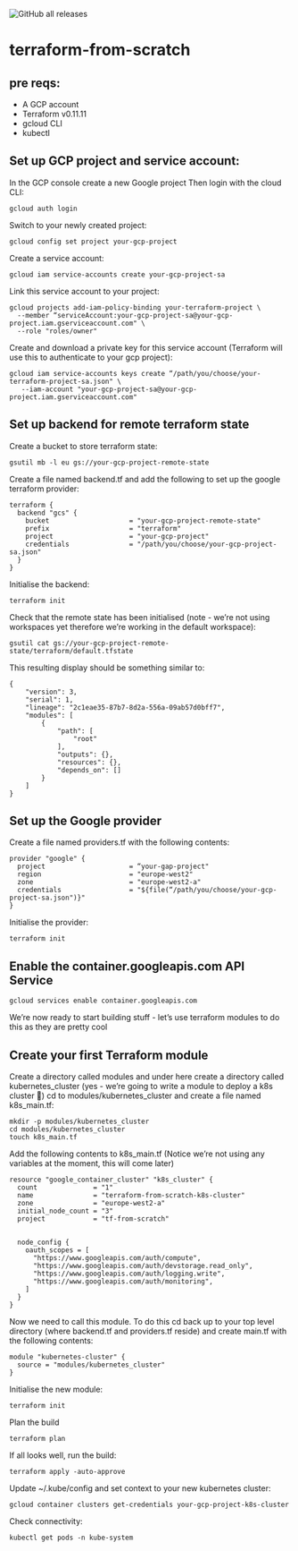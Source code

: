 ![GitHub all releases](https://img.shields.io/github/downloads/bobclarke/terraform-from-scratch/total)

# terraform-from-scratch

## pre reqs:
* A GCP account
* Terraform v0.11.11
* gcloud CLI
* kubectl 


## Set up GCP project and service account:
In the GCP console create a new Google project
Then login with the cloud CLI:
```
gcloud auth login
```
Switch to your newly created project:
```
gcloud config set project your-gcp-project
```

Create a service account:
```
gcloud iam service-accounts create your-gcp-project-sa
```

Link this service account to your project:
```
gcloud projects add-iam-policy-binding your-terraform-project \
  --member “serviceAccount:your-gcp-project-sa@your-gcp-project.iam.gserviceaccount.com" \
  --role "roles/owner"
```  

Create and download a private key for this service account (Terraform will use this to authenticate to your gcp project):
```
gcloud iam service-accounts keys create “/path/you/choose/your-terraform-project-sa.json" \
   --iam-account "your-gcp-project-sa@your-gcp-project.iam.gserviceaccount.com"
```

## Set up backend for remote terraform state 
Create a bucket to store terraform state:
```
gsutil mb -l eu gs://your-gcp-project-remote-state
```

Create a file named backend.tf and add the following to set up the google terraform provider:
```
terraform {
  backend "gcs" {
    bucket                    = "your-gcp-project-remote-state"
    prefix                    = "terraform"
    project                   = "your-gcp-project"
    credentials               = "/path/you/choose/your-gcp-project-sa.json"
  }
}
```

Initialise the backend:
```
terraform init
```

Check that the remote state has been initialised (note - we’re not using workspaces yet therefore we’re working in the default workspace):
```
gsutil cat gs://your-gcp-project-remote-state/terraform/default.tfstate
```

This resulting display should be something similar to:
```
{
    "version": 3,
    "serial": 1,
    "lineage": "2c1eae35-87b7-8d2a-556a-09ab57d0bff7",
    "modules": [
        {
            "path": [
                "root"
            ],
            "outputs": {},
            "resources": {},
            "depends_on": []
        }
    ]
}
```


## Set up the Google provider
Create a file named providers.tf with the following contents:
```
provider "google" {
  project                     = “your-gap-project"
  region                      = "europe-west2"
  zone                        = "europe-west2-a"
  credentials                 = "${file(“/path/you/choose/your-gcp-project-sa.json")}"
}
```

Initialise the provider:
```
terraform init
```

## Enable the container.googleapis.com API Service 
```
gcloud services enable container.googleapis.com
```

We’re now ready to start building stuff - let’s use terraform modules to do this as they are pretty cool 

## Create your first Terraform module
Create a directory called modules and under here create a directory called kubernetes_cluster (yes - we’re going to write a module to deploy a k8s cluster 🙂)
cd to modules/kubernetes_cluster and create a file named k8s_main.tf:
```
mkdir -p modules/kubernetes_cluster
cd modules/kubernetes_cluster
touch k8s_main.tf
```

Add the following contents to  k8s_main.tf (Notice we’re not using any variables at the moment, this will come later)
```
resource "google_container_cluster" "k8s_cluster" {
  count              = "1"
  name               = "terraform-from-scratch-k8s-cluster"
  zone               = "europe-west2-a"
  initial_node_count = "3" 
  project            = "tf-from-scratch"


  node_config {
    oauth_scopes = [
      "https://www.googleapis.com/auth/compute",
      "https://www.googleapis.com/auth/devstorage.read_only",
      "https://www.googleapis.com/auth/logging.write",
      "https://www.googleapis.com/auth/monitoring",
    ]
  }
}
```

Now we need to call this module. To do this cd back up to your top level directory (where backend.tf and providers.tf reside) and create main.tf with the following contents:
```
module "kubernetes-cluster" {
  source = "modules/kubernetes_cluster"
}
```

Initialise the new module:
```
terraform init
```

Plan the build 
```
terraform plan
```

If all looks well, run the build:
```
terraform apply -auto-approve
```

Update ~/.kube/config and set context to your new kubernetes cluster:
```
gcloud container clusters get-credentials your-gcp-project-k8s-cluster
```

Check connectivity:
```
kubectl get pods -n kube-system
```

